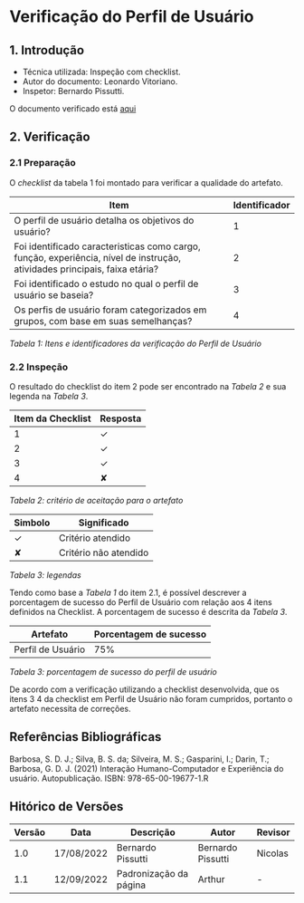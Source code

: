 # Verificação do Perfil de Usuário

## 1. Introdução

- Técnica utilizada: Inspeção com checklist.
- Autor do documento: Leonardo Vitoriano.
- Inspetor: Bernardo Pissutti.

O documento verificado está <a href="https://requisitos-de-software.github.io/2022.1-Notion/#/elicitacao/personas?id=perfil-de-usu%c3%a1rio">aqui</a>

## 2. Verificação

### 2.1 Preparação

O *checklist* da tabela 1 foi montado para verificar a qualidade do artefato.

| Item                                                         | Identificador |
|--------------------------------------------------------------|---------------|
| O perfil de usuário detalha os objetivos do usuário?                                            | 1             |
| Foi identificado caracteristicas como cargo, função, experiência, nível de instrução, atividades principais, faixa etária? | 2             |
| Foi identificado o estudo no qual o perfil de usuário se baseia?            | 3             |
| Os perfis de usuário foram categorizados em grupos, com base em suas semelhanças?          | 4             |

_Tabela 1: Itens e identificadores da verificação do Perfil de Usuário_


### 2.2 Inspeção

O resultado do checklist do item 2 pode ser encontrado na _Tabela 2_ e sua legenda na _Tabela 3_.

| Item da Checklist | Resposta |
|-----------|----------|
| 1         | ✓        |
| 2         | ✓        |
| 3         | ✓        |
| 4         | ✘        |

_Tabela 2: critério de aceitação para o artefato_

| Simbolo | Significado           |
| ------- | --------------------- |
| ✓       | Critério atendido     |
| ✘       | Critério não atendido |

_Tabela 3: legendas_


Tendo como base a _Tabela 1_ do item 2.1, é possível descrever a porcentagem de sucesso do Perfil de Usuário com
relação aos 4 itens definidos na Checklist. A porcentagem de sucesso é descrita da _Tabela 3_.

| Artefato          | Porcentagem de sucesso |
|-------------------|------------------------|
| Perfil de Usuário | 75%                    |

_Tabela 3: porcentagem de sucesso do perfil de usuário_


De acordo com a verificação utilizando a checklist desenvolvida, que os itens 3 4 da checklist em Perfil de Usuário
não foram cumpridos, portanto o artefato necessita de correções.

## Referências Bibliográficas

Barbosa, S. D. J.; Silva, B. S. da; Silveira, M. S.; Gasparini, I.; Darin, T.; Barbosa, G. D. J. (2021) Interação Humano-Computador
e Experiência do usuário. Autopublicação. ISBN: 978-65-00-19677-1.R

## Hitórico de Versões

| Versão | Data       | Descrição         | Autor             | Revisor |
| ------ |------------|-------------------|-------------------|---------|
| 1.0    | 17/08/2022 | Bernardo Pissutti | Bernardo Pissutti | Nicolas |
| 1.1      | 12/09/2022 | Padronização da página |Arthur | -    |
